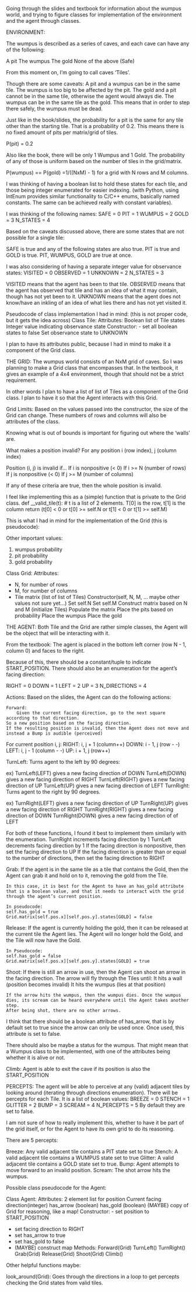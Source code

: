Going through the slides and textbook for information about the wumpus world, and trying to figure classes for implementation of the environment and the agent through classes.

ENVIRONMENT:

The wumpus is described as a series of caves, and each cave can have any of the following:

A pit
The wumpus
The gold
None of the above (Safe)

From this moment on, I’m going to call caves ‘Tiles’.

Though there are some caveats:
A pit and a wumpus can be in the same tile. The wumpus is too big to be affected by the pit.
The gold and a pit cannot be in the same tile, otherwise the agent would always die.
The wumpus can be in the same tile as the gold. This means that in order to step there safely, the wumpus must be dead.

Just like in the book/slides, the probability for a pit is the same for any tile other than the starting tile. That is a probability of 0.2.
This means there is no fixed amount of pits per matrix/grid of tiles.

P(pit) = 0.2

Also like the book, there will be only 1 Wumpus and 1 Gold. The probability of any of those is uniform based on the number of tiles in the grid/matrix.

P(wumpus) == P(gold) =1/((NxM) - 1) for a grid with N rows and M columns.

I was thinking of having a boolean list to hold these states for each tile, and those being integer enumerated for easier indexing.
(with Python, using IntEnum provides similar functionality to C/C++ enums, basically named constants. The same can be achieved really with constant variables).

I was thinking of the following names:
SAFE = 0
PIT = 1
WUMPUS = 2
GOLD = 3
N_STATES = 4

Based on the caveats discussed above, there are some states that are not possible for a single tile:

SAFE is true and any of the following states are also true.
PIT is true and GOLD is true.
PIT, WUMPUS, GOLD are true at once.

I was also considering of having a separate integer value for observance states:
VISITED = 0
OBSERVED = 1
UNKNOWN = 2
N_STATES = 3

VISITED means that the agent has been to that tile.
OBSERVED means that the agent has observed that tile and has an idea of what it may contain, though has not yet been to it.
UNKNOWN means that the agent does not know/have an inkling of an idea of what lies there and has not yet visited it.

Pseudocode of class implementation I had in mind: (this is not proper code, but it gets the idea across)
Class Tile:
Attributes:
Boolean list of Tile states
Integer value indicating observance state
Constructor: - set all boolean states to false
Set observance state to UNKNOWN

I plan to have its attributes public, because I had in mind to make it a component of the Grid class.

THE GRID:
The wumpus world consists of an NxM grid of caves. So I was planning to make a Grid class that encompasses that. In the textbook, it gives an example of a 4x4 environment, though that should not be a strict requirement.

In other words I plan to have a list of list of Tiles as a component of the Grid class. I plan to have it so that the Agent interacts with this Grid.

Grid Limits:
Based on the values passed into the constructor, the size of the Grid can change. These numbers of rows and columns will also be attributes of the class.

Knowing what is out of bounds is important for figuring out where the ‘walls’ are.

What makes a position invalid?
For any position i (row index), j (column index)

Position (i, j) is invalid if…
If i is nonpositive (< 0)
If i >= N (number of rows)
If j is nonpositive (< 0)
If j >= M (number of columns)

If any of these criteria are true, then the whole position is invalid.

I feel like implementing this as a (simple) function that is private to the Grid class.
def \_\_valid_tile(t): # t is a list of 2 elements. T[0] is the row, t[1] is the column
return (t[0] < 0 or t[0] >= self.N or t[1] < 0 or t[1] >= self.M)

This is what I had in mind for the implementation of the Grid (this is pseudocode):

Other important values:

1. wumpus probability
2. pit probability
3. gold probability

Class Grid:
Attributes:

-   N, for number of rows
-   M, for number of columns
-   Tile matrix (list of list of Tiles)
    Constructor(self, N, M, … maybe other values not sure yet…)
    Set self.N
    Set self.M
    Construct matrix based on N and M (initialize Tiles)
    Populate the matrix
    Place the pits based on probability
    Place the wumpus
    Place the gold

THE AGENT:
Both Tile and the Grid are rather simple classes, the Agent will be the object that will be interacting with it.

From the textbook:
The agent is placed in the bottom left corner (row N - 1, column 0) and faces to the right.

Because of this, there should be a constant/tuple to indicate START_POSITION.
There should also be an enumeration for the agent’s facing direction:

RIGHT = 0
DOWN = 1
LEFT = 2
UP = 3
N_DIRECTIONS = 4

Actions:
Based on the slides, the Agent can do the following actions:

    Forward:
    	Given the current facing direction, go to the next square according to that direction.
    So a new position based on the facing direction.
    If the resulting position is invalid, then the Agent does not move and instead a Bump is audible (perceived)

For current position i, j:
RIGHT: i, j + 1 (column++)
DOWN: i - 1, j (row - -)
LEFT: i, j - 1 (column - -)
UP: i + 1, j (row++)

TurnLeft:
Turns agent to the left by 90 degrees:

ex)
TurnLeft(LEFT) gives a new facing direction of DOWN
TurnLeft(DOWN) gives a new facing direction of RIGHT
TurnLeft(RIGHT) gives a new facing direction of UP
TurnLeft(UP) gives a new facing direction of LEFT
TurnRight:
Turns agent to the right by 90 degrees.

ex)
TurnRight(LEFT) gives a new facing direction of UP
TurnRight(UP) gives a new facing direction of RIGHT
TurnRight(RIGHT) gives a new facing direction of DOWN
TurnRight(DOWN) gives a new facing direction of of LEFT

For both of these functions, I found it best to implement them similarly with the enumeration.
TurnRight increments facing direction by 1
TurnLeft decrements facing direction by 1
If the facing direction is nonpositive, then set the facing direction to UP
If the facing direction is greater than or equal to the number of directions, then set the facing direction to RIGHT

Grab:
If the agent is in the same tile as a tile that contains the Gold, then the Agent can grab it and hold on to it, removing the gold from the Tile.

    In this case, it is best for the Agent to have an has_gold attribute that is a boolean value, and that it needs to interact with the grid through the agent’s current position.

    In pseudocode:
    self.has_gold = true
    Grid.matrix[self.pos.x][self.pos.y].states[GOLD] = false

Release:
If the agent is currently holding the gold, then it can be released at the current tile the Agent lies. The Agent will no longer hold the Gold, and the Tile will now have the Gold.

    In Pseudocode:
    self.has_gold = false
    Grid.matrix[self.pos.x][self.pos.y].states[GOLD] = true

Shoot:
If there is still an arrow in use, then the Agent can shoot an arrow in the facing direction.
The arrow will fly through the Tiles until:
It hits a wall (position becomes invalid)
It hits the wumpus (lies at that position)

    If the arrow hits the wumpus, then the wumpus dies. Once the wumpus dies, its scream can be heard everywhere until the Agent takes another step.
    After being shot, there are no other arrows.

I think that there should be a boolean attribute of has_arrow, that is by default set to true since the arrow can only be used once. Once used, this attribute is set to false.

There should also be maybe a status for the wumpus. That might mean that a Wumpus class to be implemented, with one of the attributes being whether it is alive or not.

Climb:
Agent is able to exit the cave if its position is also the START_POSITION

PERCEPTS:
The agent will be able to perceive at any (valid) adjacent tiles by looking around (iterating through directions enumeration).
There will be percepts for each Tile. It is a list of boolean values:
BREEZE = 0
STENCH = 1
GLITTER = 2
BUMP = 3
SCREAM = 4
N_PERCEPTS = 5
By default they are set to false.

I am not sure of how to really implement this, whether to have it be part of the grid itself, or for the Agent to have its own grid to do its reasoning.

There are 5 percepts:

Breeze:
Any valid adjacent tile contains a PIT state set to true
Stench:
A valid adjacent tile contains a WUMPUS state set to true
Glitter:
A valid adjacent tile contains a GOLD state set to true.
Bump:
Agent attempts to move forward to an invalid position.
Scream:
The shot arrow hits the wumpus.

Possible class pseudocode for the Agent:

Class Agent:
Attributes:
2 element list for position
Current facing direction(integer)
has_arrow (boolean)
has_gold (boolean)
(MAYBE) copy of Grid for reasoning, like a map!
Constructor: - set position to START_POSITION

-   set facing direction to RIGHT
-   set has_arrow to true
-   set has_gold to false
-   (MAYBE) construct map
    Methods:
    Forward(Grid)
    TurnLeft()
    TurnRight()
    Grab(Grid)
    Release(Grid)
    Shoot(Grid)
    Climb()

Other helpful functions maybe:

look_around(Grid):
Goes through the directions in a loop to get percepts checking the Grid states from valid tiles.

